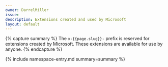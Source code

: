 ```yaml
---
owner: DarrelMiller
issue: 
description: Extensions created and used by Microsoft
layout: default
---
```


{% capture summary %}
The `x-{{page.slug}}-` prefix is reserved for extensions created by Microsoft. These extensions are available for use by anyone.
{% endcapture %}

{% include namespace-entry.md summary=summary %}
